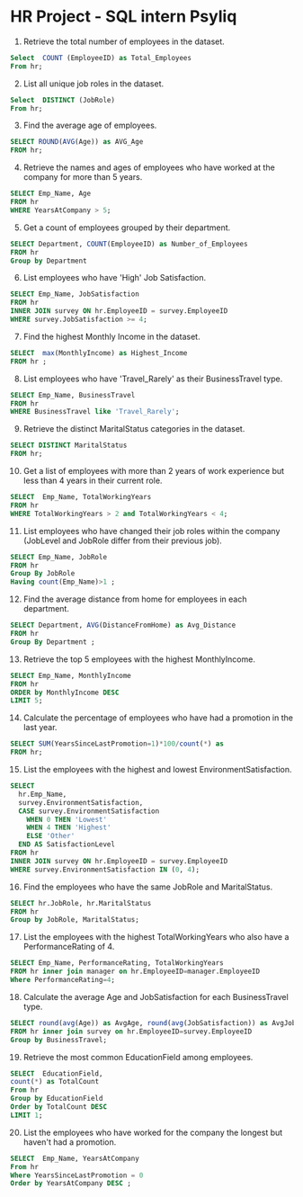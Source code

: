 # HR Project - SQL intern Psyliq


1. Retrieve the total number of employees in the dataset.
``` SQL
Select  COUNT (EmployeeID) as Total_Employees
From hr; 
```
2. List all unique job roles in the dataset.
``` SQL
Select  DISTINCT (JobRole) 
From hr; 
```
3. Find the average age of employees. 
``` SQL
SELECT ROUND(AVG(Age)) as AVG_Age
FROM hr;
```
4. Retrieve the names and ages of employees who have worked at the company for more than 5 years.
``` SQL
SELECT Emp_Name, Age
FROM hr
WHERE YearsAtCompany > 5;
```
5. Get a count of employees grouped by their department.
``` SQL
SELECT Department, COUNT(EmployeeID) as Number_of_Employees
FROM hr
Group by Department
```
6. List employees who have 'High' Job Satisfaction. 
``` SQL
SELECT Emp_Name, JobSatisfaction
FROM hr
INNER JOIN survey ON hr.EmployeeID = survey.EmployeeID
WHERE survey.JobSatisfaction >= 4;
```
7. Find the highest Monthly Income in the dataset.
``` SQL
SELECT  max(MonthlyIncome) as Highest_Income
FROM hr ;
```
8. List employees who have 'Travel_Rarely' as their BusinessTravel type.
``` SQL
SELECT Emp_Name, BusinessTravel
FROM hr
WHERE BusinessTravel like 'Travel_Rarely';
```
9. Retrieve the distinct MaritalStatus categories in the dataset.
``` SQL
SELECT DISTINCT MaritalStatus
FROM hr;
```
10. Get a list of employees with more than 2 years of work experience but less than 4 years in their current role.
``` SQL
SELECT  Emp_Name, TotalWorkingYears
FROM hr
WHERE TotalWorkingYears > 2 and TotalWorkingYears < 4;
```
11. List employees who have changed their job roles within the company (JobLevel and JobRole differ from their previous job).
``` SQL
SELECT Emp_Name, JobRole
FROM hr 
Group By JobRole
Having count(Emp_Name)>1 ;
```
12. Find the average distance from home for employees in each department.
``` SQL
SELECT Department, AVG(DistanceFromHome) as Avg_Distance
FROM hr 
Group By Department ;
```
13. Retrieve the top 5 employees with the highest MonthlyIncome. 
``` SQL
SELECT Emp_Name, MonthlyIncome
FROM hr
ORDER by MonthlyIncome DESC
LIMIT 5;
```
14. Calculate the percentage of employees who have had a promotion in the last year. 
``` SQL
SELECT SUM(YearsSinceLastPromotion=1)*100/count(*) as 
FROM hr;
```
15. List the employees with the highest and lowest EnvironmentSatisfaction.  
``` SQL
SELECT
  hr.Emp_Name,
  survey.EnvironmentSatisfaction,
  CASE survey.EnvironmentSatisfaction
    WHEN 0 THEN 'Lowest'
    WHEN 4 THEN 'Highest'
    ELSE 'Other'
  END AS SatisfactionLevel
FROM hr
INNER JOIN survey ON hr.EmployeeID = survey.EmployeeID
WHERE survey.EnvironmentSatisfaction IN (0, 4);
```
16. Find the employees who have the same JobRole and MaritalStatus. 
``` SQL
SELECT hr.JobRole, hr.MaritalStatus
FROM hr
Group by JobRole, MaritalStatus;
```
17. List the employees with the highest TotalWorkingYears who also have a PerformanceRating of 4. 
``` SQL
SELECT Emp_Name, PerformanceRating, TotalWorkingYears 
FROM hr inner join manager on hr.EmployeeID=manager.EmployeeID
Where PerformanceRating=4;
```
18. Calculate the average Age and JobSatisfaction for each BusinessTravel type.  
``` SQL
SELECT round(avg(Age)) as AvgAge, round(avg(JobSatisfaction)) as AvgJobSatisfaction, BusinessTravel 
FROM hr inner join survey on hr.EmployeeID=survey.EmployeeID
Group by BusinessTravel;
```
19. Retrieve the most common EducationField among employees. 
``` SQL
SELECT  EducationField, 
count(*) as TotalCount
From hr
Group by EducationField 
Order by TotalCount DESC
LIMIT 1;
```
20. List the employees who have worked for the company the longest but haven't had a promotion. 
``` SQL
SELECT  Emp_Name, YearsAtCompany
From hr
Where YearsSinceLastPromotion = 0
Order by YearsAtCompany DESC ;
```
